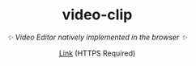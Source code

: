 <div align="center">

# video-clip

_✨ Video Editor natively implemented in the browser ✨_

</div>

<p align="center">
  <a href="https://video-clip-ebon.vercel.app/">Link</a>
  (HTTPS Required)
</p>
